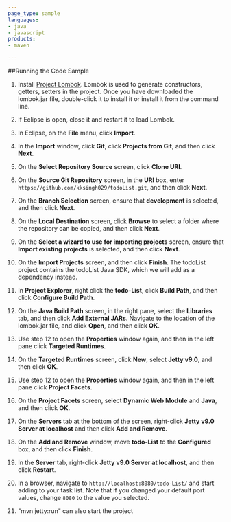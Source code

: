 ```yaml
---
page_type: sample
languages:
- java
- javascript
products:
- maven 

---
```


##<a id="Running"></a>Running the Code Sample


1. Install [Project Lombok](http://projectlombok.org/). Lombok is used to generate constructors, getters, setters in the project. Once you have downloaded the lombok.jar file, double-click it to install it or install it from the command line. 
2. If Eclipse is open, close it and restart it to load Lombok.
3. In Eclipse, on the **File** menu, click **Import**.
4. In the **Import** window, click **Git**, click **Projects from Git**, and then click **Next**. 
5. On the **Select Repository Source** screen, click **Clone URI**.
6. On the **Source Git Repository** screen, in the **URI** box, enter `https://github.com/kksingh029/todoList.git`, and then click **Next**.
7. On the **Branch Selection** screen, ensure that **development** is selected, and then click **Next**.
8. On the **Local Destination** screen, click **Browse** to select a folder where the repository can be copied, and then click **Next**.
9. On the **Select a wizard to use for importing projects** screen, ensure that **Import existing projects** is selected, and then click **Next**.
10. On the **Import Projects** screen, and then click **Finish**. The todoList project contains the todoList Java SDK, which we will add as a dependency instead.

11. In **Project Explorer**, right click the **todo-List**, click **Build Path**, and then click **Configure Build Path**.
12. On the **Java Build Path** screen, in the right pane, select the **Libraries** tab, and then click **Add External JARs**. Navigate to the location of the lombok.jar file, and click **Open**, and then click **OK**.
13. Use step 12 to open the **Properties** window again, and then in the left pane click **Targeted Runtimes**.
14. On the **Targeted Runtimes** screen, click **New**, select **Jetty v9.0**, and then click **OK**.
15. Use step 12 to open the **Properties** window again, and then in the left pane click **Project Facets**.
16. On the **Project Facets** screen, select **Dynamic Web Module** and **Java**, and then click **OK**.
17. On the **Servers** tab at the bottom of the screen, right-click **Jetty v9.0 Server at localhost** and then click **Add and Remove**.
18. On the **Add and Remove** window, move **todo-List** to the **Configured** box, and then click **Finish**. 
19. In the **Server** tab, right-click **Jetty v9.0 Server at localhost**, and then click **Restart**.
20. In a browser, navigate to `http://localhost:8080/todo-List/` and start adding to your task list. Note that if you changed your default port values, change `8080` to the value you selected.
21. "mvn jetty:run" can also start the project 

